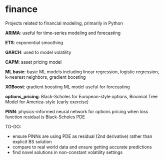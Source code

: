 # finance
Projects related to financial modeling, primarily in Python

**ARIMA**: useful for time-series modeling and forecasting

**ETS**: exponential smoothing

**GARCH**: used to model volatility

**CAPM**: asset pricing model

**ML basic**: basic ML models including linear regression, logistic regression, k-nearest neighbors, gradient boosting

**XGBoost**: gradient boosting ML model useful for forecasting

**options_pricing**: Black-Scholes for European-style options, Binomial Tree Model for America-style (early exercise)

**PINN**: physics-informed neural network for options pricing when loss function residual is Black-Scholes PDE

TO-DO:

- ensure PINNs are using PDE as residual (2nd derivative) rather than explicit BS solution
- compare to real world data and ensure getting accurate predictions
- find novel solutions in non-constant volatility settings
